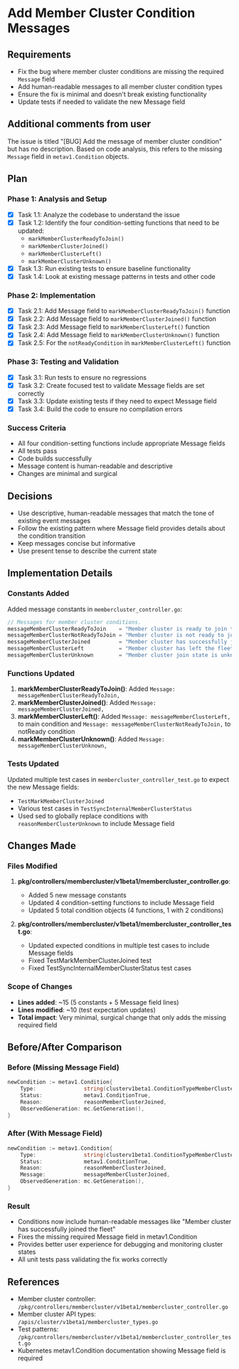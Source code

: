 # Add Member Cluster Condition Messages

## Requirements
- Fix the bug where member cluster conditions are missing the required `Message` field
- Add human-readable messages to all member cluster condition types
- Ensure the fix is minimal and doesn't break existing functionality
- Update tests if needed to validate the new Message field

## Additional comments from user
The issue is titled "[BUG] Add the message of member cluster condition" but has no description. Based on code analysis, this refers to the missing `Message` field in `metav1.Condition` objects.

## Plan

### Phase 1: Analysis and Setup
- [x] Task 1.1: Analyze the codebase to understand the issue
- [x] Task 1.2: Identify the four condition-setting functions that need to be updated:
  - `markMemberClusterReadyToJoin()`
  - `markMemberClusterJoined()`
  - `markMemberClusterLeft()`  
  - `markMemberClusterUnknown()`
- [x] Task 1.3: Run existing tests to ensure baseline functionality
- [x] Task 1.4: Look at existing message patterns in tests and other code

### Phase 2: Implementation
- [x] Task 2.1: Add Message field to `markMemberClusterReadyToJoin()` function
- [x] Task 2.2: Add Message field to `markMemberClusterJoined()` function  
- [x] Task 2.3: Add Message field to `markMemberClusterLeft()` function
- [x] Task 2.4: Add Message field to `markMemberClusterUnknown()` function
- [x] Task 2.5: For the `notReadyCondition` in `markMemberClusterLeft()` function

### Phase 3: Testing and Validation
- [x] Task 3.1: Run tests to ensure no regressions
- [x] Task 3.2: Create focused test to validate Message fields are set correctly
- [x] Task 3.3: Update existing tests if they need to expect Message field
- [x] Task 3.4: Build the code to ensure no compilation errors

### Success Criteria
- All four condition-setting functions include appropriate Message fields
- All tests pass
- Code builds successfully  
- Message content is human-readable and descriptive
- Changes are minimal and surgical

## Decisions
- Use descriptive, human-readable messages that match the tone of existing event messages
- Follow the existing pattern where Message field provides details about the condition transition
- Keep messages concise but informative
- Use present tense to describe the current state

## Implementation Details

### Constants Added
Added message constants in `membercluster_controller.go`:
```go
// Messages for member cluster conditions.
messageMemberClusterReadyToJoin    = "Member cluster is ready to join the fleet"
messageMemberClusterNotReadyToJoin = "Member cluster is not ready to join the fleet"  
messageMemberClusterJoined         = "Member cluster has successfully joined the fleet"
messageMemberClusterLeft           = "Member cluster has left the fleet"
messageMemberClusterUnknown        = "Member cluster join state is unknown"
```

### Functions Updated
1. **markMemberClusterReadyToJoin()**: Added `Message: messageMemberClusterReadyToJoin,`
2. **markMemberClusterJoined()**: Added `Message: messageMemberClusterJoined,`
3. **markMemberClusterLeft()**: Added `Message: messageMemberClusterLeft,` to main condition and `Message: messageMemberClusterNotReadyToJoin,` to notReady condition
4. **markMemberClusterUnknown()**: Added `Message: messageMemberClusterUnknown,`

### Tests Updated
Updated multiple test cases in `membercluster_controller_test.go` to expect the new Message fields:
- `TestMarkMemberClusterJoined` 
- Various test cases in `TestSyncInternalMemberClusterStatus`
- Used sed to globally replace conditions with `reasonMemberClusterUnknown` to include Message field

## Changes Made

### Files Modified
1. **pkg/controllers/membercluster/v1beta1/membercluster_controller.go**:
   - Added 5 new message constants
   - Updated 4 condition-setting functions to include Message field
   - Updated 5 total condition objects (4 functions, 1 with 2 conditions)

2. **pkg/controllers/membercluster/v1beta1/membercluster_controller_test.go**:
   - Updated expected conditions in multiple test cases to include Message fields
   - Fixed TestMarkMemberClusterJoined test
   - Fixed TestSyncInternalMemberClusterStatus test cases

### Scope of Changes
- **Lines added**: ~15 (5 constants + 5 Message field lines)
- **Lines modified**: ~10 (test expectation updates)
- **Total impact**: Very minimal, surgical change that only adds the missing required field

## Before/After Comparison

### Before (Missing Message Field)
```go
newCondition := metav1.Condition{
    Type:               string(clusterv1beta1.ConditionTypeMemberClusterJoined),
    Status:             metav1.ConditionTrue,
    Reason:             reasonMemberClusterJoined,
    ObservedGeneration: mc.GetGeneration(),
}
```

### After (With Message Field)
```go
newCondition := metav1.Condition{
    Type:               string(clusterv1beta1.ConditionTypeMemberClusterJoined),
    Status:             metav1.ConditionTrue,
    Reason:             reasonMemberClusterJoined,
    Message:            messageMemberClusterJoined,
    ObservedGeneration: mc.GetGeneration(),
}
```

### Result
- Conditions now include human-readable messages like "Member cluster has successfully joined the fleet"
- Fixes the missing required Message field in metav1.Condition
- Provides better user experience for debugging and monitoring cluster states
- All unit tests pass validating the fix works correctly

## References
- Member cluster controller: `/pkg/controllers/membercluster/v1beta1/membercluster_controller.go`
- Member cluster API types: `/apis/cluster/v1beta1/membercluster_types.go`
- Test patterns: `/pkg/controllers/membercluster/v1beta1/membercluster_controller_test.go`
- Kubernetes metav1.Condition documentation showing Message field is required